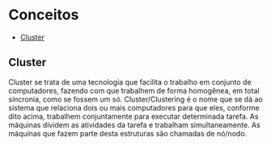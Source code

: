 # Conceitos

- [Cluster](#cluster)

## Cluster

Cluster se trata de uma tecnologia que facilita o trabalho em conjunto de computadores, fazendo com que trabalhem de forma homogênea, em total sincronia, como se fossem um só.
Cluster/Clustering é o nome que se dá ao sistema que relaciona dois ou mais computadores para que eles, conforme dito acima, trabalhem conjuntamente para executar determinada tarefa. As máquinas dividem as atividades da tarefa e trabalham simultaneamente.
As máquinas que fazem parte desta estruturas são chamadas de nó/nodo.
